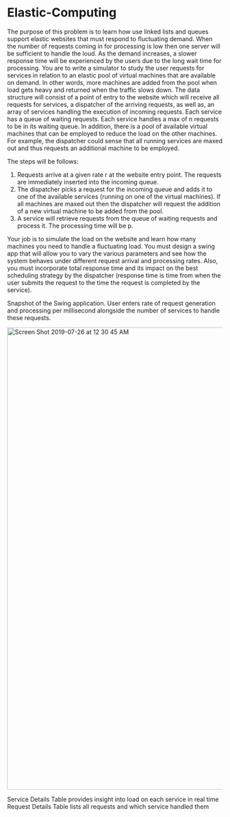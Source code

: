 # Elastic-Computing

The purpose of this problem is to learn how use linked lists and queues support elastic websites that must respond to fluctuating demand. When the number of requests coming in for processing is low then one server will be sufficient to handle the loud. As the demand increases, a slower response time will be experienced by the users due to the long wait time for processing. 
You are to write a simulator to study the user requests for services in relation to an elastic pool of virtual machines that are available on demand. In other words, more machines are added from the pool when load gets heavy and returned when the traffic slows down. 
The data structure will consist of a point of entry to the website which will receive all requests for services, a dispatcher of the arriving requests, as well as, an array of services handling the execution of incoming requests. Each service has a queue of waiting requests. Each service handles a max of n requests to be in its waiting queue. In addition, there is a pool of available virtual machines that can be employed to reduce the load on the other machines. For example, the dispatcher could sense that all running services are maxed out and thus requests an additional machine to be employed. 

The steps will be follows:
1)	Requests arrive at a given rate r at the website entry point. The requests are immediately inserted into the incoming queue. 
2)	The dispatcher picks a request for the incoming queue and adds it to one of the available services (running on one of the virtual machines). If all machines are maxed out then the dispatcher will request the addition of a new virtual machine to be added from the pool.
3)	A service will retrieve requests from the queue of waiting requests and process it. The processing time will be p. 

Your job is to simulate the load on the website and learn how many machines you need to handle a fluctuating load. You must design a swing app that will allow you to vary the various parameters and see how the system behaves under different request arrival and processing rates. Also, you must incorporate total response time and its impact on the best scheduling strategy by the dispatcher (response time is time from when the user submits the request to the time the request is completed by the service).

Snapshot of the Swing application. User enters rate of request generation and processing per millisecond alongside the number of services to handle these requests. 

<img width="1079" alt="Screen Shot 2019-07-26 at 12 30 45 AM" src="https://user-images.githubusercontent.com/32042786/61927451-cdfb1f80-af42-11e9-8b4f-6cf599b8f213.png">

Service Details Table provides insight into load on each service in real time
Request Details Table lists all requests and which service handled them

